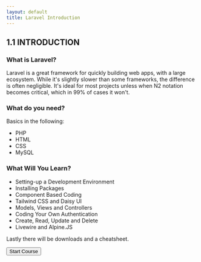 ```yaml
---
layout: default
title: Laravel Introduction
---
```


<h2>1.1 INTRODUCTION</h2>

<h3>What is Laravel?</h3>
<p>Laravel is a great framework for quickly building web apps, with a large ecosystem. While it's slightly slower than some frameworks, the difference is often negligible. It's ideal for most projects unless when N2 notation becomes critical, which in 99% of cases it won't.</p>

<h3>What do you need?</h3>
<p>Basics in the following:</p>
<ul>
  <li>PHP</li>
  <li>HTML</li>
  <li>CSS</li>
  <li>MySQL</li>
</ul>

<h3>What Will You Learn?</h3>
<ul>
  <li>Setting-up a Development Environment</li>
  <li>Installing Packages</li>
  <li>Component Based Coding</li>
  <li>Tailwind CSS and Daisy UI</li>
  <li>Models, Views and Controllers</li>
  <li>Coding Your Own Authentication</li>
  <li>Create, Read, Update and Delete</li>
  <li>Livewire and Alpine.JS</li>
</ul>

Lastly there will be downloads and a cheatsheet.

<a href="/views/laravel/setup"><button>Start Course</button></a>
